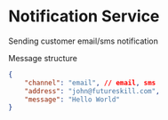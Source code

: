 # Notification Service

Sending customer email/sms notification

Message structure

```json
{
    "channel": "email", // email, sms
    "address": "john@futureskill.com",
    "message": "Hello World"
}
```
